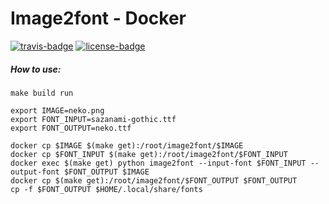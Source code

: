 # Image2font - Docker

[![travis-badge][]][travis] [![license-badge][]][license]

[travis-badge]: https://travis-ci.org/limaconoob/Image2font.svg?branch=docker&style=flat-square
[travis]: https://travis-ci.org/limaconoob/Image2font
[license-badge]: http://img.shields.io/badge/license-GPLv3-blue.svg?style=flat-square
[license]: https://github.com/limaconoob/Image2font/blob/docker/LICENSE

##### How to use:
```shell
make build run

export IMAGE=neko.png
export FONT_INPUT=sazanami-gothic.ttf
export FONT_OUTPUT=neko.ttf

docker cp $IMAGE $(make get):/root/image2font/$IMAGE
docker cp $FONT_INPUT $(make get):/root/image2font/$FONT_INPUT
docker exec $(make get) python image2font --input-font $FONT_INPUT --output-font $FONT_OUTPUT $IMAGE
docker cp $(make get):/root/image2font/$FONT_OUTPUT $FONT_OUTPUT
cp -f $FONT_OUTPUT $HOME/.local/share/fonts
```
